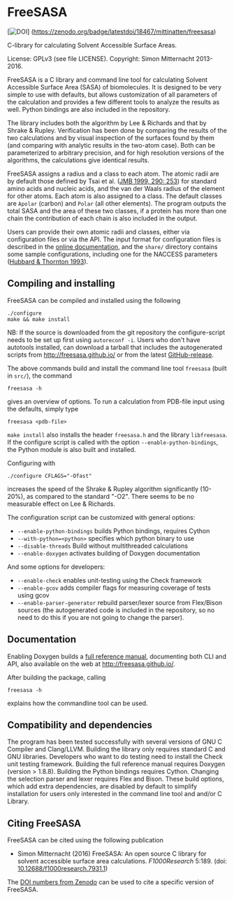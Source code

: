 FreeSASA
========

[![DOI](https://zenodo.org/badge/18467/mittinatten/freesasa.svg)]
(https://zenodo.org/badge/latestdoi/18467/mittinatten/freesasa)

C-library for calculating Solvent Accessible Surface Areas.

License: GPLv3 (see file LICENSE). Copyright: Simon Mitternacht 2013-2016.

FreeSASA is a C library and command line tool for calculating Solvent
Accessible Surface Area (SASA) of biomolecules. It is designed to be
very simple to use with defaults, but allows customization of all
parameters of the calculation and provides a few different tools to
analyze the results as well. Python bindings are also included in the
repository.

The library includes both the algorithm by Lee & Richards and that by
Shrake & Rupley. Verification has been done by comparing the results
of the two calculations and by visual inspection of the surfaces found
by them (and comparing with analytic results in the two-atom
case). Both can be parameterized to arbitrary precision, and for high
resolution versions of the algorithms, the calculations give identical
results.

FreeSASA assigns a radius and a class to each atom. The atomic radii
are by default those defined by Tsai et al. ([JMB 1999, 290:
253](http://www.ncbi.nlm.nih.gov/pubmed/10388571)) for standard amino
acids and nucleic acids, and the van der Waals radius of the element
for other atoms. Each atom is also assigned to a class. The default
classes are `Apolar` (carbon) and `Polar` (all other elements). The
program outputs the total SASA and the area of these two classes, if a
protein has more than one chain the contribution of each chain is also
included in the output.

Users can provide their own atomic radii and classes, either via
configuration files or via the API. The input format for configuration
files is described in the [online
documentation](http://freesasa.github.io/doxygen/Config-file.html),
and the `share/` directory contains some sample configurations,
including one for the NACCESS parameters ([Hubbard & Thornton
1993](http://www.bioinf.manchester.ac.uk/naccess/)).

Compiling and installing
------------------------

FreeSASA can be compiled and installed using the following

    ./configure
    make && make install

NB: If the source is downloaded from the git repository the
configure-script needs to be set up first using `autoreconf -i`. Users
who don't have autotools installed, can download a tarball that
includes the autogenerated scripts from http://freesasa.github.io/ or
from the latest
[GitHub-release](https://github.com/mittinatten/freesasa/releases).

The above commands build and install the command line tool `freesasa`
(built in `src/`), the command

    freesasa -h

gives an overview of options. To run a calculation from PDB-file input
using the defaults, simply type

    freesasa <pdb-file>

`make install` also installs the header `freesasa.h` and the library
`libfreesasa`. If the configure script is called with the option
`--enable-python-bindings`, the Python module is also built and 
installed.

Configuring with

    ./configure CFLAGS="-Ofast" 

increases the speed of the Shrake & Rupley algorithm significantly
(10-20%), as compared to the standard "-O2". There seems to be no
measurable effect on Lee & Richards.

The configuration script can be customized with general options:
* `--enable-python-bindings` builds Python bindings, requires Cython
* `--with-python=<python>` specifies which python binary to use
* `--disable-threads` Build without multithreaded calculations
* `--enable-doxygen` activates building of Doxygen documentation

And some options for developers:
* `--enable-check` enables unit-testing using the Check framework
* `--enable-gcov` adds compiler flags for measuring coverage of tests
    using gcov
* `--enable-parser-generator` rebuild parser/lexer source from
    Flex/Bison sources (the autogenerated code is included in the
    repository, so no need to do this if you are not going to change
    the parser).

Documentation
-------------

Enabling Doxygen builds a [full reference
manual](http://freesasa.github.io/doxygen/), documenting both CLI and
API, also available on the web at http://freesasa.github.io/.

After building the package, calling
 
    freesasa -h
    
explains how the commandline tool can be used.

Compatibility and dependencies
------------------------------

The program has been tested successfully with several versions of GNU
C Compiler and Clang/LLVM. Building the library only requires standard
C and GNU libraries. Developers who want to do testing need to install
the Check unit testing framework. Building the full reference manual
requires Doxygen (version > 1.8.8). Building the Python bindings
requires Cython. Changing the selection parser and lexer requires Flex 
and Bison. These build options, which add extra dependencies,
are disabled by default to simplify installation for users only
interested in the command line tool and and/or C Library.

Citing FreeSASA
---------------

FreeSASA can be cited using the following publication

* Simon Mitternacht (2016) FreeSASA: An open source C library for solvent accessible surface area calculations. _F1000Research_ 5:189. (doi: [10.12688/f1000research.7931.1](http://dx.doi.org/10.12688/f1000research.7931.1)) 

The [DOI numbers from Zenodo](https://zenodo.org/badge/latestdoi/18467/mittinatten/freesasa)
can be used to cite a specific version of FreeSASA.
